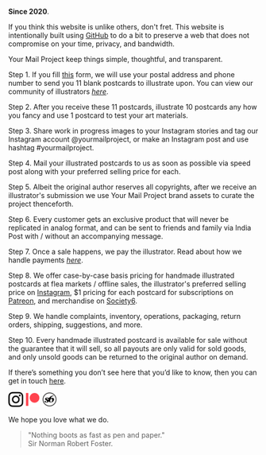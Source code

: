 **Since 2020**.

If you think this website is unlike others, don't fret. This website is intentionally built using <a href="https://github.com/kushalsamant/yourmailproject" target="_blank">GitHub</a> to do a bit to preserve a web that does not compromise on your time, privacy, and bandwidth.

Your Mail Project keep things simple, thoughtful, and transparent.

Step 1. If you fill <a href="https://yourmailproject.typeform.com/to/krhWpQJZ" target="_blank">this</a> form, we will use your postal address and phone number to send you 11 blank postcards to illustrate upon. You can view our community of illustrators [_here_](https://kushalsamant.github.io/yourmailproject/pages/community.html).

Step 2. After you receive these 11 postcards, illustrate 10 postcards any how you fancy and use 1 postcard to test your art materials.

Step 3. Share work in progress images to your Instagram stories and tag our Instagram account @yourmailproject, or make an Instagram post and use hashtag #yourmailproject.

Step 4. Mail your illustrated postcards to us as soon as possible via speed post along with your preferred selling price for each.

Step 5. Albeit the original author reserves all copyrights, after we receive an illustrator's submission we use Your Mail Project brand assets to curate the project thenceforth.

Step 6. Every customer gets an exclusive product that will never be replicated in analog format, and can be sent to friends and family via India Post with / without an accompanying message.

Step 7. Once a sale happens, we pay the illustrator. Read about how we handle payments [_here_](https://kushalsamant.github.io/yourmailproject/pages/payments.html).

Step 8. We offer case-by-case basis pricing for handmade illustrated postcards at flea markets / offline sales, the illustrator's preferred selling price on <a href="https://www.instagram.com/yourmailproject" target="_blank">Instagram</a>, $1 pricing for each postcard for subscriptions on <a href="https://www.patreon.com/yourmailproject?fan_landing=true" target="_blank">Patreon</a>, and merchandise on <a href="https://www.society6.com/yourmailproject" target="_blank">Society6</a>.

Step 9. We handle complaints, inventory, operations, packaging, return orders, shipping, suggestions, and more.

Step 10. Every handmade illustrated postcard is available for sale without the guarantee that it will sell, so all payouts are only valid for sold goods, and only unsold goods can be returned to the original author on demand.

If there’s something you don’t see here that you’d like to know, then you can get in touch <a href="https://kushalsamant.github.io/getintouch.html">here</a>.

<a href="https://www.instagram.com/yourmailproject" target="_blank"><img src="/assets/img/logoinstagram.png" alt="Instagram" style="width:30px"></a>
<a href="https://www.patreon.com/yourmailproject?fan_landing=true" target="_blank"><img src="/assets/img/logopatreon.png" alt="Patreon" style="width:30px"></a>
<a href="https://www.society6.com/yourmailproject" target="_blank"><img src="/assets/img/logosociety6.png" alt="Society6" style="width:30px"></a>

We hope you love what we do.

> "Nothing boots as fast as pen and paper."  
> Sir Norman Robert Foster.
